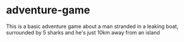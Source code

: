 # adventure-game
This is a basic adventure game about a man stranded in a leaking boat, surrounded by 5 sharks and he's just 10km away from an island

